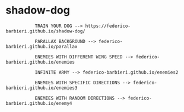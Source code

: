 # shadow-dog

                
               TRAIN YOUR DOG --> https://federico-barbieri.github.io/shadow-dog/
                
               PARALLAX BACKGROUND --> federico-barbieri.github.io/parallax
               
               ENEMIES WITH DIFFERENT WING SPEED --> federico-barbieri.github.io/enemies
               
               INFINITE ARMY --> federico-barbieri.github.io/enemies2
               
               ENEMIES WITH SPECIFIC DIRECTIONS --> federico-barbieri.github.io/enemies3 
               
               ENEMIES WITH RANDOM DIRECTIONS --> federico-barbieri.github.io/enemy4 
